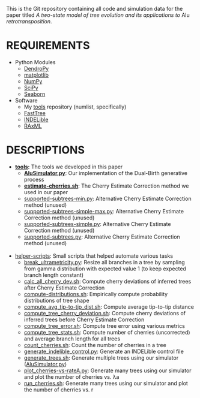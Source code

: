 This is the Git repository containing all code and simulation data for the paper titled *A two-state model of tree evolution and its applications to* Alu *retrotransposition*.

REQUIREMENTS
===
* Python Modules
    * [DendroPy](http://www.dendropy.org/)
    * [matplotlib](http://matplotlib.org/)
    * [NumPy](http://www.numpy.org/)
    * [SciPy](https://www.scipy.org/)
    * [Seaborn](http://seaborn.pydata.org/)
* Software
    * My [tools](https://github.com/niemasd/tools/) repository (numlist, specifically)
    * [FastTree](http://www.microbesonline.org/fasttree/)
    * [INDELible](http://abacus.gene.ucl.ac.uk/software/indelible/)
    * [RAxML](http://sco.h-its.org/exelixis/web/software/raxml/index.html)

DESCRIPTIONS
===
* **[tools](tools):** The tools we developed in this paper
    * **[AluSimulator.py](tools/AluSimulator.py)**: Our implementation of the Dual-Birth generative process
    * **[estimate-cherries.sh](tools/estimate-cherries.sh)**: The Cherry Estimate Correction method we used in our paper
    * [supported-subtrees-min.py](tools/supported-subtrees-min.py): Alternative Cherry Estimate Correction method (unused)
    * [supported-subtrees-simple-max.py](tools/supported-subtrees-simple-max.py): Alternative Cherry Estimate Correction method (unused)
    * [supported-subtrees-simple.py](tools/supported-subtrees-simple.py): Alternative Cherry Estimate Correction method (unused)
    * [supported-subtrees.py](tools/supported-subtrees.py): Alternative Cherry Estimate Correction method (unused)
<br/><br/>
* [helper-scripts](helper-scripts): Small scripts that helped automate various tasks
    * [break_ultrametricity.py](tools/break_ultrametricity.py): Resize all branches in a tree by sampling from gamma distribution with expected value 1 (to keep expected branch length constant)
    * [calc_all_cherry_dev.sh](helper-scripts/calc_all_cherry_dev.sh): Compute cherry deviations of inferred trees after Cherry Estimate Correction
    * [compute-distributions.sh](helper-scripts/compute-distributions.sh): Empirically compute probability distributions of tree shape
    * [compute_avg_tip-to-tip_dist.sh](helper-scripts/compute_avg_tip-to-tip_dist.sh): Compute average tip-to-tip distance
    * [compute_tree_cherry_deviation.sh](helper-scripts/compute_tree_cherry_deviation.sh): Compute cherry deviations of inferred trees before Cherry Estimate Correction
    * [compute_tree_error.sh](helper-scripts/compute_tree_error.sh): Compute tree error using various metrics
    * [compute_tree_stats.sh](helper-scripts/compute_tree_stats.sh): Compute number of cherries (uncorrected) and average branch length for all trees
    * [count_cherries.sh](helper-scripts/count_cherries.sh): Count the number of cherries in a tree
    * [generate_indelible_control.py](helper-scripts/generate_indelible_control.py): Generate an INDELible control file
    * [generate_trees.sh](helper-scripts/generate_trees.sh): Generate multiple trees using our simulator ([AluSimulator.py](tools/AluSimulator.py))
    * [plot_cherries-vs-rateA.py](helper-scripts/plot_cherries-vs-rateA.py): Generate many trees using our simulator and plot the number of cherries vs. λa
    * [run_cherries.sh](helper-scripts/run_cherries.sh): Generate many trees using our simulator and plot the number of cherries vs. r
    
